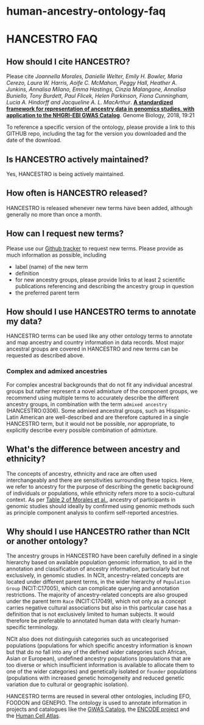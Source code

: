 # human-ancestry-ontology-faq

HANCESTRO FAQ
========

## How should I cite HANCESTRO? ##

Please cite *Joannella Morales, Danielle Welter, Emily H. Bowler, Maria Cerezo, Laura W. Harris, Aoife C. McMahon, Peggy Hall, Heather A. Junkins, Annalisa Milano, Emma Hastings, Cinzia Malangone, Annalisa Buniello, Tony Burdett, Paul Flicek, Helen Parkinson, Fiona Cunningham, Lucia A. Hindorff and Jacqueline A. L. MacArthur*. [**A standardized framework for representation of ancestry data in genomics studies, with application to the NHGRI-EBI GWAS Catalog**](https://genomebiology.biomedcentral.com/articles/10.1186/s13059-018-1396-2). Genome Biology, 2018, 19:21

To reference a specific version of the ontology, please provide a link to this GITHUB repo, including the tag for the version you downloaded and the date of the download.


## Is HANCESTRO actively maintained? ##

Yes, HANCESTRO is being actively maintained. 


## How often is HANCESTRO released? ##

HANCESTRO is released whenever new terms have been added, although generally no more than once a month.


## How can I request new terms? ##

Please use our [Github tracker](https://github.com/EBISPOT/hancestro/issues) to request new terms. Please provide as much information as possible, including
- label (name) of the new term
- definition
- for new ancestry groups, please provide links to at least 2 scientific publications referencing and describing the ancestry group in question
- the preferred parent term


## How should I use HANCESTRO terms to annotate my data? ##

HANCESTRO terms can be used like any other ontology terms to annotate and map ancestry and country information in data records. Most major ancestral groups are covered in HANCESTRO and new terms can be requested as described above. 

### Complex and admixed ancestries ###

For complex ancestral backgrounds that do not fit any individual ancestral groups but rather represent a novel admixture of the component groups, we recommend using multiple terms to accurately describe the different ancestry groups, in combination with the term `admixed ancestry` (HANCESTRO:0306). Some admixed ancestral groups, such as Hispanic-Latin American are well-described and are therefore captured in a single HANCESTRO term, but it would not be possible, nor appropriate, to explicitly describe every possible combination of admixture.


## What's the difference between ancestry and ethnicity? ##

The concepts of ancestry, ethnicity and race are often used interchangeably and there are sensitivities surrounding these topics. Here, we refer to ancestry for the purpose of describing the genetic background of individuals or populations, while ethnicity refers more to a socio-cultural context. As per [Table 2 of Morales et al.](https://genomebiology.biomedcentral.com/articles/10.1186/s13059-018-1396-2/tables/2), ancestry of participants in genomic studies should ideally by confirmed using genomic methods such as principle component analysis to confirm self-reported ancestries.


## Why should I use HANCESTRO rather than NCIt or another ontology? ##

The ancestry groups in HANCESTRO have been carefully defined in a single hierarchy based on available population genomic information, to aid in the annotation and classification of ancestry information, particularly but not exclusively, in genomic studies. In NCIt, ancestry-related concepts are located under different parent terms, in the wider hierarchy of `Population Group` (NCIT:C17005), which can complicate querying and annotation restrictions. The majority of ancestry-related concepts are also grouped under the parent term `Race` (NCIT:C17049), which not only as a concept carries negative cultural associations but also in this particular case has a definition that is not exclusively limited to human subjects. It would therefore be preferable to annotated human data with clearly human-specific terminology.

NCIt also does not distinguish categories such as uncategorised populations (populations for which specific ancestry information is known but that do no fall into any of the defined wider categories such African, Asian or European), undefined ancestry populations (populations that are too diverse or which insufficient information is available to allocate them to one of the wider categories) and genetically isolated or `founder` populations (populations with increased genetic homogeneity and reduced genetic variation due to cultural or geographic isolation).

HANCESTRO terms are reused in several other ontologies, including EFO, FOODON and GENEPIO. The ontology is used to annotate information in projects and catalogues like the [GWAS Catalog](https://www.ebi.ac.uk/gwas/), the [ENCODE project](https://www.encodeproject.org/) and the [Human Cell Atlas](https://data.humancellatlas.org/).



